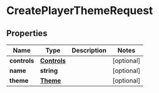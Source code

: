 
# CreatePlayerThemeRequest

## Properties

Name | Type | Description | Notes
------------ | ------------- | ------------- | -------------
**controls** | [**Controls**](Controls.md) |  |  [optional]
**name** | **string** |  |  [optional]
**theme** | [**Theme**](Theme.md) |  |  [optional]



